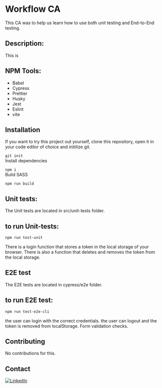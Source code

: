 # Workflow CA </br>
This CA was to help us learn how to use both unit testing and End-to-End testing. 

## Description:
This is 

## NPM Tools:
* Babel
* Cypress
* Prettier
* Husky
* Jest
* Eslint
* vite

## Installation
If you want to try this project out yourself, clone this repository, open it in your code editor of choice and initilize git.

``` git init ``` </br>
Install dependencies

``` npm i ``` </br>
Build SASS

``` npm run build ```
</br>

## Unit tests:

The Unit tests are located in src/unit-tests folder.

## to run Unit-tests:

``` npm run test-unit ```

There is a login function that stores a token in the local storage of your browser.
There is also a function that deletes and removes the token from the local storage.

## E2E test

The E2E tests are located in cypress/e2e folder.

## to run E2E test:

``` npm run test-e2e-cli ```

the user can login with the correct credentials.
the user can logout and the token is removed from localStorage.
Form validation checks.

## Contributing
No contributions for this.

## Contact

[![LinkedIn](https://img.shields.io/badge/LinkedIn-%230077B5.svg?logo=linkedin&logoColor=white)](https://www.linkedin.com/in/christian-g-33443213b/)
